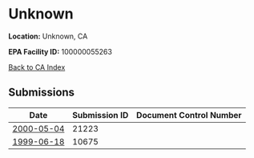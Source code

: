 # Unknown

**Location:** Unknown, CA

**EPA Facility ID:** 100000055263

[Back to CA Index](../../index.md)

## Submissions

| Date | Submission ID | Document Control Number |
|------|--------------|-------------------------|
| [2000-05-04](submissions/21223.md) | 21223 |  |
| [1999-06-18](submissions/10675.md) | 10675 |  |
